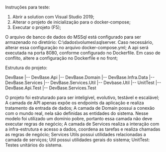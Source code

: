 Instruções para teste:
1. Abrir a solution com Visual Studio 2019;
2. Alterar o projeto de inicialização para o docker-compose;
3. Executar o projeto (F5);

O arquivo de banco de dados do MSSql está configurado para ser armazenado no diretório: C:\dados\volumes\sqlserver. Caso necessário, alterar essa configuração no arquivo docker-compose.yml;
A api será executada na porta 8080, conforme configurado no Dockerfile. Em caso de conflito, altere a configuração no Dockerfile e no front;

Estrutura do projeto:

DevBase
  |-- DevBase.Api
  |-- DevBase.Domain
  |-- DevBase.Infra.Data
  |-- DevBase.Services
  |-- DevBase.Services.Util
  |-- Devbase.Util
  |-- UnitTest
     |-- DevBase.Api.Test
	 |-- DevBase.Services.Test
	 
O projeto foi estruturado para ser inteligível, evolutivo, testável e escalável;
A camada de API apenas expõe os endpoints da aplicação e realiza tratamento da entrada de dados;
A camada de Domain possui a conexão com o mundo real, nela são definidas as entidades do sistema. Nesse modelo foi utilizado um domínio pobre, portanto essa camada não deve executar 
  regras de negócio;
A camada de Services realiza a interação com a infra-estrutura e acesso a dados, coordena as tarefas e realiza chamadas as regras de negócio;
Services Utils possui utilidades relacionadas a camada de serviços;
Util possui utilidades gerais do sistema;
UnitTest: Testes unitários do sistema.